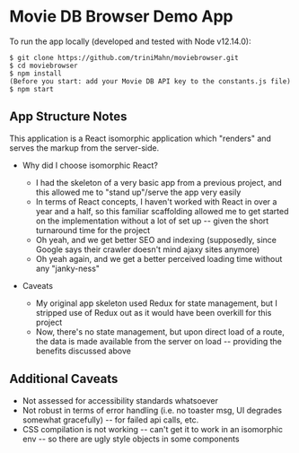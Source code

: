 # Movie DB Browser Demo App

To run the app locally (developed and tested with Node v12.14.0):

```
$ git clone https://github.com/triniMahn/moviebrowser.git
$ cd moviebrowser
$ npm install
(Before you start: add your Movie DB API key to the constants.js file)
$ npm start
```

## App Structure Notes

This application is a React isomorphic application which "renders" and serves the markup from the server-side.

* Why did I choose isomorphic React?
    * I had the skeleton of a very basic app from a previous project, and this allowed me to "stand up"/serve the app very easily
    * In terms of React concepts, I haven't worked with React in over a year and a half, so this familiar scaffolding allowed me to get started on the implementation without a lot of set up -- given the short turnaround time for the project
    * Oh yeah, and we get better SEO and indexing (supposedly, since Google says their crawler doesn't mind ajaxy sites anymore)
    * Oh yeah again, and we get a better perceived loading time without any "janky-ness"

* Caveats
    * My original app skeleton used Redux for state management, but I stripped use of Redux out as it would have been overkill for this project
    * Now, there's no state management, but upon direct load of a route, the data is made available from the server on load -- providing the benefits discussed above


## Additional Caveats

* Not assessed for accessibility standards whatsoever
* Not robust in terms of error handling (i.e. no toaster msg, UI degrades somewhat gracefully) -- for failed api calls, etc.
* CSS compilation is not working -- can't get it to work in an isomorphic env -- so there are ugly style objects in some components

